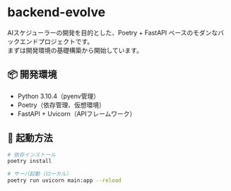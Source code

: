 # backend-evolve

AIスケジューラーの開発を目的とした、Poetry + FastAPI ベースのモダンなバックエンドプロジェクトです。  
まずは開発環境の基礎構築から開始しています。

## 📦 開発環境

- Python 3.10.4（pyenv管理）
- Poetry（依存管理、仮想環境）
- FastAPI + Uvicorn（APIフレームワーク）

## 🚀 起動方法

```bash
# 依存インストール
poetry install

# サーバ起動（ローカル）
poetry run uvicorn main:app --reload
